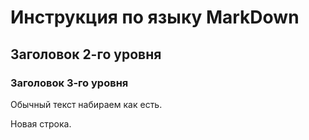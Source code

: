 # Инструкция по языку MarkDown
## Заголовок 2-го уровня 
### Заголовок 3-го уровня


Обычный текст набираем как есть.

Новая строка. 
